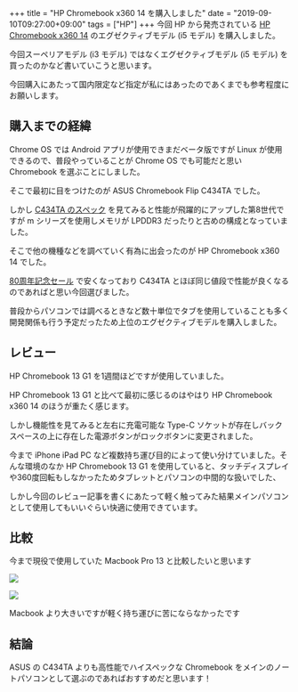 +++
title = "HP Chromebook x360 14 を購入しました"
date = "2019-09-10T09:27:00+09:00"
tags = ["HP"]
+++
今回 HP から発売されている [HP Chromebook x360 14](https://jp.ext.hp.com/notebooks/personal/chromebook_x360_14/) のエグゼクティブモデル (i5 モデル) を購入しました。

今回スーペリアモデル (i3 モデル) ではなくエグゼクティブモデル (i5 モデル) を買ったのかなど書いていこうと思います。

今回購入にあたって国内限定など指定が私にはあったのであくまでも参考程度にお願いします。

## 購入までの経緯
Chrome OS では Android アプリが使用できまだベータ版ですが Linux が使用できるので、普段やっていることが Chrome OS でも可能だと思い Chromebook を選ぶことにしました。

そこで最初に目をつけたのが ASUS Chromebook Flip C434TA でした。

しかし [C434TA のスペック](https://www.asus.com/jp/2-in-1-PCs/ASUS-Chromebook-Flip-C434TA/Tech-Specs/) を見てみると性能が飛躍的にアップした第8世代ですが m シリーズを使用しメモリが LPDDR3 だったりと古めの構成となっていました。

そこで他の機種などを調べていく有為に出会ったのが HP Chromebook x360 14 でした。

[80周年記念セール](https://jp.ext.hp.com/campaign/personal/others/80th_anniversary/) で安くなっており C434TA とほぼ同じ値段で性能が良くなるのであればと思い今回選びました。

普段からパソコンでは調べるときなど数十単位でタブを使用していることも多く開発関係も行う予定だったため上位のエグゼクティブモデルを購入しました。

## レビュー
HP Chromebook 13 G1 を1週間ほどですが使用していました。

HP Chromebook 13 G1 と比べて最初に感じるのはやはり HP Chromebook x360 14 のほうが重たく感じます。

しかし機能性を見てみると左右に充電可能な Type-C ソケットが存在しバックスペースの上に存在した電源ボタンがロックボタンに変更されました。

今まで iPhone iPad PC など複数持ち運び目的によって使い分けていました。そんな環境のなか HP Chromebook 13 G1 を使用していると、タッチディスプレイや360度回転もしなかったためタブレットとパソコンの中間的な扱いでした、

しかし今回のレビュー記事を書くにあたって軽く触ってみた結果メインパソコンとして使用してもいいぐらい快適に使用できています。

## 比較
今まで現役で使用していた Macbook Pro 13 と比較したいと思います

![](https://res.cloudinary.com/du4zbeyi9/image/upload/f_auto,q_auto:good/tqeiqx)

![](https://res.cloudinary.com/du4zbeyi9/image/upload/f_auto,q_auto:good/env0oa)

Macbook より大きいですが軽く持ち運びに苦にならなかったです

## 結論
ASUS の C434TA よりも高性能でハイスペックな Chromebook をメインのノートパソコンとして選ぶのであればおすすめだと思います！
